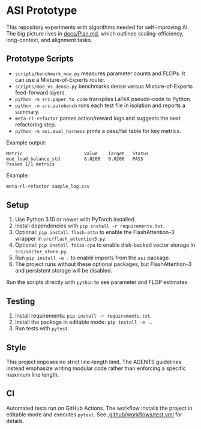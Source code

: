 # ASI Prototype

This repository experiments with algorithms needed for self-improving AI. The big picture lives in
[docs/Plan.md](docs/Plan.md), which outlines scaling-efficiency, long-context, and alignment tasks.

## Prototype Scripts

- `scripts/benchmark_moe.py` measures parameter counts and FLOPs. It can use a Mixture-of-Experts router.
- `scripts/moe_vs_dense.py` benchmarks dense versus Mixture-of-Experts feed-forward layers.
- `python -m src.paper_to_code` transpiles LaTeX pseudo-code to Python.
- `python -m src.autobench` runs each test file in isolation and reports a summary.
- `meta-rl-refactor` parses action/reward logs and suggests the next refactoring step.
- `python -m asi.eval_harness` prints a pass/fail table for key metrics.

Example output:

```text
Metric                       Value    Target   Status
moe_load_balance_std         0.0200   0.0200   PASS
Passed 1/1 metrics
```

Example:

```bash
meta-rl-refactor sample_log.csv
```

## Setup

1. Use Python 3.10 or newer with PyTorch installed.
2. Install dependencies with `pip install -r requirements.txt`.
3. Optional: `pip install flash-attn` to enable the FlashAttention-3 wrapper in `src/flash_attention3.py`.
4. Optional: `pip install faiss-cpu` to enable disk-backed vector storage in `src/vector_store.py`.
5. Run `pip install -e .` to enable imports from the `asi` package.
6. The project runs without these optional packages, but FlashAttention-3 and persistent storage will be disabled.

Run the scripts directly with `python` to see parameter and FLOP estimates.

## Testing

1. Install requirements: `pip install -r requirements.txt`.
2. Install the package in editable mode: `pip install -e .`.
3. Run tests with `pytest`.

## Style

This project imposes no strict line-length limit. The AGENTS guidelines instead emphasize writing modular
code rather than enforcing a specific maximum line length.

## CI

Automated tests run on GitHub Actions. The workflow installs the project in editable mode and executes `pytest`.
See [.github/workflows/test.yml](.github/workflows/test.yml) for details.
